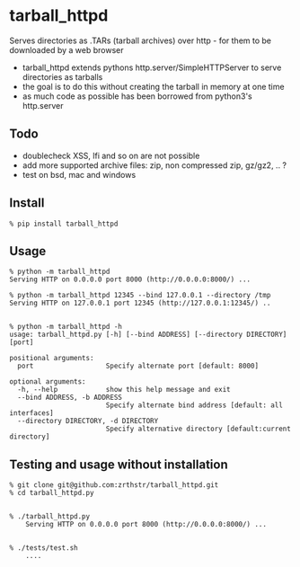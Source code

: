 # tarball_httpd
Serves directories as .TARs (tarball archives) over http - for them to be downloaded by a web browser

* tarball_httpd extends pythons http.server/SimpleHTTPServer to serve directories as tarballs
* the goal is to do this without creating the tarball in memory at one time
* as much code as possible has been borrowed from python3's http.server

## Todo
* doublecheck XSS, lfi and so on are not possible
* add more supported archive files: zip, non compressed zip, gz/gz2, .. ?
* test on bsd, mac and windows

## Install
    % pip install tarball_httpd

## Usage
    % python -m tarball_httpd
    Serving HTTP on 0.0.0.0 port 8000 (http://0.0.0.0:8000/) ...
    
    % python -m tarball_httpd 12345 --bind 127.0.0.1 --directory /tmp
    Serving HTTP on 127.0.0.1 port 12345 (http://127.0.0.1:12345/) ..


    % python -m tarball_httpd -h                               
    usage: tarball_httpd.py [-h] [--bind ADDRESS] [--directory DIRECTORY] [port]
 
    positional arguments:
      port                  Specify alternate port [default: 8000]
    
    optional arguments:
      -h, --help            show this help message and exit
      --bind ADDRESS, -b ADDRESS
                            Specify alternate bind address [default: all interfaces]
      --directory DIRECTORY, -d DIRECTORY
                            Specify alternative directory [default:current directory]


## Testing and usage without installation
    % git clone git@github.com:zrthstr/tarball_httpd.git
    % cd tarball_httpd.py


    % ./tarball_httpd.py
        Serving HTTP on 0.0.0.0 port 8000 (http://0.0.0.0:8000/) ...


    % ./tests/test.sh
        ....



